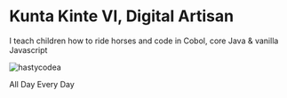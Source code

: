<h1>Kunta Kinte VI, Digital Artisan</h1>
<p> I teach children how to ride horses and code in Cobol, core Java & vanilla Javascript</p>
<p><img align="center" src="https://github-readme-streak-stats.herokuapp.com/?user=hastycodea&" alt="hastycodea" /></p>
<p>All Day Every Day</p>
